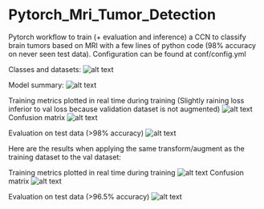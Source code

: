 # Pytorch_Mri_Tumor_Detection


Pytorch workflow to train (+ evaluation and inference) a CCN to classify brain tumors based on MRI with a few lines of python code (98% accuracy on never seen test data).
Configuration can be found at conf/config.yml

Classes and datasets:
![alt text](https://github.com/ValentinOzeel/Pytorch_Mri_Tumors_Classification/blob/main/_for_readme/classes_and_datasets.png)

Model summary:
![alt text](https://github.com/ValentinOzeel/Pytorch_Mri_Tumors_Classification/blob/main/_for_readme/model_summary.png)

Training metrics plotted in real time during training (Slightly raining loss inferior to val loss because validation dataset is not augmented)
![alt text](https://github.com/ValentinOzeel/Pytorch_Mri_Tumors_Classification/blob/main/_for_readme/training_metrics.png)
Confusion matrix
![alt text](https://github.com/ValentinOzeel/Pytorch_Mri_Tumors_Classification/blob/main/_for_readme/ConfusionMatrix.png)

Evaluation on test data (>98% accuracy)
![alt text](https://github.com/ValentinOzeel/Pytorch_Mri_Tumors_Classification/blob/main/_for_readme/evaluation.png)



Here are the results when applying the same transform/augment as the training dataset to the val dataset:

Training metrics plotted in real time during training
![alt text](https://github.com/ValentinOzeel/Pytorch_Mri_Tumors_Classification/blob/main/_for_readme/_with_val_augment/training_metrics.png)
Confusion matrix
![alt text](https://github.com/ValentinOzeel/Pytorch_Mri_Tumors_Classification/blob/main/_for_readme/_with_val_augment/ConfusionMatrix.png)

Evaluation on test data (>96.5% accuracy)
![alt text](https://github.com/ValentinOzeel/Pytorch_Mri_Tumors_Classification/blob/main/_for_readme/_with_val_augment/evaluation.png)